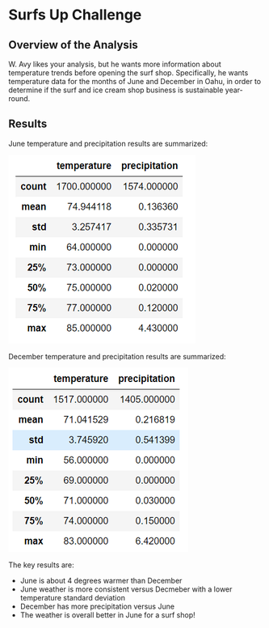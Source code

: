 # Surfs Up Challenge

## Overview of the Analysis
W. Avy likes your analysis, but he wants more information about temperature trends before opening the surf shop. Specifically, he wants temperature data for the months of June and December in Oahu, in order to determine if the surf and ice cream shop business is sustainable year-round.

## Results

June temperature and precipitation results are summarized: 

![June_temp](https://github.com/JaniceBgithub/surfs_up/blob/main/Resources/June_temperature.png)


December temperature and precipitation results are summarized: 

![Dec_temp](https://github.com/JaniceBgithub/surfs_up/blob/main/Resources/Dec_temp.png)

The key results are: 

- June is about 4 degrees warmer than December
- June weather is more consistent versus Decmeber with a lower temperature standard deviation
- December has more precipitation versus June 
- The weather is overall better in June for a surf shop!

